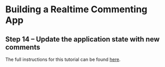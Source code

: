 # Building a Realtime Commenting App

## Step 14 – Update the application state with new comments

The full instructions for this tutorial can be found [here](https://ably.com/tutorials/reactjs-realtime-commenting).
